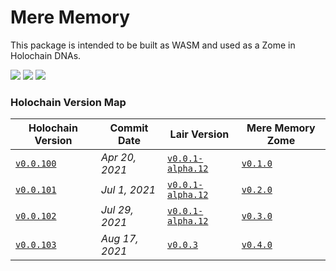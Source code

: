 
# Mere Memory
This package is intended to be built as WASM and used as a Zome in Holochain DNAs.


[![](https://img.shields.io/github/issues-raw/mjbrisebois/hc-zome-mere-memory?style=flat-square)](https://github.com/mjbrisebois/hc-zome-mere-memory/issues)
[![](https://img.shields.io/github/issues-closed-raw/mjbrisebois/hc-zome-mere-memory?style=flat-square)](https://github.com/mjbrisebois/hc-zome-mere-memory/issues?q=is%3Aissue+is%3Aclosed)
[![](https://img.shields.io/github/issues-pr-raw/mjbrisebois/hc-zome-mere-memory?style=flat-square)](https://github.com/mjbrisebois/hc-zome-mere-memory/pulls)


### Holochain Version Map

| Holochain Version                                                                                  | Commit Date    | Lair Version                                                                                         | Mere Memory Zome                                                           |
|----------------------------------------------------------------------------------------------------|----------------|------------------------------------------------------------------------------------------------------|----------------------------------------------------------------------------|
| [`v0.0.100`](https://github.com/holochain/holochain/tree/3bd9181ea35c32993d1550591fd19720b31065f6) | *Apr 20, 2021* | [`v0.0.1-alpha.12`](https://github.com/holochain/lair/tree/2998dd3ad21928115b3a531cbc319e61bc896b78) | [`v0.1.0`](https://github.com/mjbrisebois/hc-zome-mere-memory/tree/v0.1.0) |
| [`v0.0.101`](https://github.com/holochain/holochain/tree/ea726cc05aa6064c3b8b4f85fddf3e89429f018e) | *Jul 1, 2021*  | [`v0.0.1-alpha.12`](https://github.com/holochain/lair/tree/2998dd3ad21928115b3a531cbc319e61bc896b78) | [`v0.2.0`](https://github.com/mjbrisebois/hc-zome-mere-memory/tree/v0.2.0) |
| [`v0.0.102`](https://github.com/holochain/holochain/tree/6535292238dc1fbd2b60433a2054f7787e4f060e) | *Jul 29, 2021* | [`v0.0.1-alpha.12`](https://github.com/holochain/lair/tree/2998dd3ad21928115b3a531cbc319e61bc896b78) | [`v0.3.0`](https://github.com/mjbrisebois/hc-zome-mere-memory/tree/v0.3.0) |
| [`v0.0.103`](https://github.com/holochain/holochain/tree/f3d17d993ad8d988402cc01d73a0095484efbabb) | *Aug 17, 2021* | [`v0.0.3`](https://github.com/holochain/lair/tree/6a9aab37c90566328c13c4d048d1afaf75fc39a9)          | [`v0.4.0`](https://github.com/mjbrisebois/hc-zome-mere-memory/tree/v0.4.0) |
